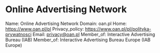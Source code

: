
# Online Advertising Network

Name: Online Advertising Network
Domain: oan.pl
Home: https://www.oan.pl/pl
Privacy_policy: https://www.oan.pl/pl/polityka-prywatnosci
Email: privacy@oan.pl
Member_of: Interactive Advertising Bureau (IAB)
Member_of: Interactive Advertising Bureau Europe (IAB Europe)

